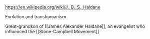https://en.wikipedia.org/wiki/J._B._S._Haldane

Evolution and transhumanism

Great-grandson of [[James Alexander Haldane]], an evangelist who influenced the [[Stone-Campbell Movement]]
